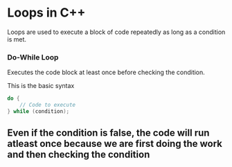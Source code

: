 # Loops in C++
Loops are used to execute a block of code repeatedly as long as a condition is met.

### **Do-While Loop**
Executes the code block at least once before checking the condition.

This is the basic syntax
```cpp
do {
    // Code to execute
} while (condition);
```

## Even if the condition is false, the code will run atleast once because we are first doing the work and then checking the condition
